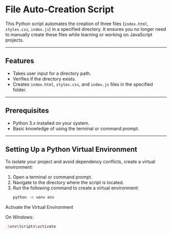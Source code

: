 # File Auto-Creation Script

This Python script automates the creation of three files (`index.html`, `styles.css`, `index.js`) in a specified directory. It ensures you no longer need to manually create these files while learning or working on JavaScript projects.

---

## Features
- Takes user input for a directory path.
- Verifies if the directory exists.
- Creates `index.html`, `styles.css`, and `index.js` files in the specified folder.

---

## Prerequisites

- Python 3.x installed on your system.
- Basic knowledge of using the terminal or command prompt.

---

## Setting Up a Python Virtual Environment

To isolate your project and avoid dependency conflicts, create a virtual environment:

1. Open a terminal or command prompt.
2. Navigate to the directory where the script is located.
3. Run the following command to create a virtual environment:
   ```bash
   python -m venv env
   
Activate the Virtual Environment

 On Windows:
 ```bash
.\env\Scripts\activate




